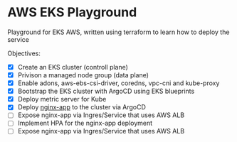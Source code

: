# AWS EKS Playground
Playground for EKS AWS, written using terraform to learn how to deploy the service

Objectives:
 - [x] Create an EKS cluster (controll plane)
 - [x] Privison a managed node group (data plane)
 - [x] Enable adons, aws-ebs-csi-driver, coredns, vpc-cni and kube-proxy
 - [x] Bootstrap the EKS cluster with ArgoCD using EKS blueprints
 - [x] Deploy metric server for Kube
 - [x] Deploy [nginx-app](https://github.com/logan-bobo/kube_nginx) to the cluster via ArgoCD
 - [ ] Expose nginx-app via Ingres/Service that uses AWS ALB
 - [ ] Implement HPA for the nginx-app deployment 
 - [ ] Expose nginx-app via Ingres/Service that uses AWS ALB